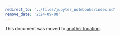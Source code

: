 ```yaml
---
redirect_to: '../files/jupyter_notebooks/index.md'
remove_date: '2024-09-08'
---
```


This document was moved to [another location](../files/jupyter_notebooks/index.md).

<!-- This redirect file can be deleted after <2024-09-08>. -->
<!-- Redirects that point to other docs in the same project expire in three months. -->
<!-- Redirects that point to docs in a different project or site (for example, link is not relative and starts with `https:`) expire in one year. -->
<!-- Before deletion, see: https://docs.gitlab.com/ee/development/documentation/redirects.html -->
